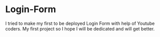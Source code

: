 # Login-Form
I tried to make my first to be deployed Login Form with help of Youtube coders. 
My first project so I hope I will be dedicated and will get better.
